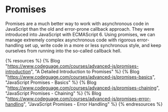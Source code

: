 # Promises

Promises are a much better way to work with asynchronous code in JavaScript than the old and error-prone callback approach. They were introduced into JavaScript with ECMAScript 6. Using promises, we can manage extremely complex asynchronous code with rigorous error-handling set up, write code in a more or less synchronous style, and keep ourselves from running into the so-called callback hell.

{% resources %}
  {% Blog "https://www.codeguage.com/courses/advanced-js/promises-introduction", "A Detailed Introduction to Promises" %}
  {% Blog "https://www.codeguage.com/courses/advanced-js/promises-basics", "JavaScript Promises - Basics" %}
  {% Blog "https://www.codeguage.com/courses/advanced-js/promises-chaining", "JavaScript Promises - Chaining" %}
  {% Blog "https://www.codeguage.com/courses/advanced-js/promises-error-handling", "JavaScript Promises - Error Handling" %}
{% endresources %}
